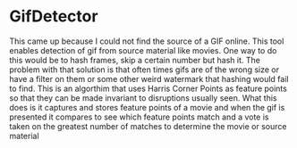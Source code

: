 # GifDetector

This came up because I could not find the source of a GIF online. This tool enables detection of gif from source material like movies. One way to do this would be to hash frames, skip a certain number
but hash it. The problem with that solution is that often times gifs are of the wrong size or have a filter on them or some other weird watermark that hashing would fail to find. This is an algorthim that
uses Harris Corner Points as feature points so that they can be made invariant to disruptions usually seen. What this does is it captures and stores feature points of a movie and when the gif is presented 
it compares to see which feature points match and a vote is taken on the greatest number of matches to determine the movie or source material
